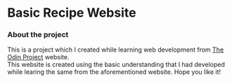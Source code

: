 # Basic Recipe Website #

### About the project ###

This is a project which I created while learning web development from <a href="https://www.theodinproject.com">The Odin Project</a> website.<br>
This website is created using the basic understanding that I had developed while learing the same from the aforementioned website.
Hope you like it!